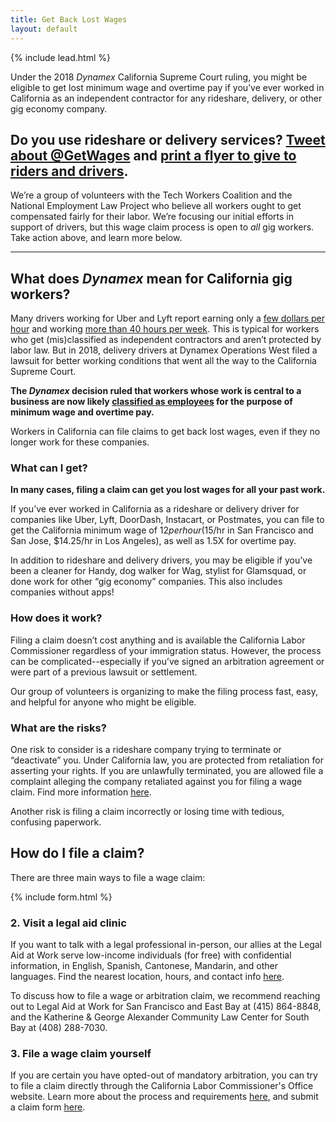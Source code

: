```yaml
---
title: Get Back Lost Wages
layout: default
---
```


{% include lead.html %}

Under the 2018 _Dynamex_ California Supreme Court ruling, you might be eligible to get lost minimum wage and overtime pay if you’ve ever worked in California as an independent contractor for any rideshare, delivery, or other gig economy company.

<h2 class="normal">
Do you use rideshare or delivery services? <a href="https://twitter.com/intent/tweet?url=https%3A%2F%2Fgetbacklostwages.com&text=Rideshare%20drivers%20and%20other%20independent%20contractors%20in%20California%20may%20be%20eligible%20for%20minimum%20wage%20and%20overtime%20pay%20-%20retroactively.%20Follow%20@GetWages%20or%20visit%20getbacklostwages.com%20to%20learn%20more">Tweet about @GetWages</a> and <a href="/assets/flyer.pdf">print a flyer to give to riders and drivers</a>.</h2>

We’re a group of volunteers with the Tech Workers Coalition and the National Employment Law Project who believe all workers ought to get compensated fairly for their labor. We’re focusing our initial efforts in support of drivers, but this wage claim process is open to _all_ gig workers. Take action above, and learn more below.

---

## What does _Dynamex_ mean for California gig workers?

Many drivers working for Uber and Lyft report earning only a [few dollars per hour](https://www.theguardian.com/us-news/2019/mar/22/uber-lyft-ipo-drivers-unionize-low-pay-expenses) and working [more than 40 hours per week](https://ktla.com/2019/03/23/facing-pay-cuts-some-uber-and-lyft-drivers-prepare-to-strike-monday/). This is typical for workers who get (mis)classified as independent contractors and aren’t protected by labor law. But in 2018, delivery drivers at Dynamex Operations West filed a lawsuit for better working conditions that went all the way to the California Supreme Court.

__The _Dynamex_ decision ruled that workers whose work is central to a business are now likely [classified as employees](https://www.sfchronicle.com/business/article/California-to-thrash-out-gig-worker-status-in-13585979.php) for the purpose of minimum wage and overtime pay.__

Workers in California can file claims to get back lost wages, even if they no longer work for these companies.

### What can I get?

__In many cases, filing a claim can get you lost wages for all your past work.__

If you’ve ever worked in California as a rideshare or delivery driver for companies like Uber, Lyft, DoorDash, Instacart, or Postmates, you can file to get the California minimum wage of $12 per hour ($15/hr in San Francisco and San Jose, $14.25/hr in Los Angeles), as well as 1.5X for overtime pay.

In addition to rideshare and delivery drivers, you may be eligible if you’ve been a cleaner for Handy, dog walker for Wag, stylist for Glamsquad, or done work for other “gig economy” companies. This also includes companies without apps!

### How does it work?

Filing a claim doesn’t cost anything and is available the California Labor Commissioner regardless of your immigration status. However, the process can be complicated--especially if you’ve signed an arbitration agreement or were part of a previous lawsuit or settlement.

Our group of volunteers is organizing to make the filing process fast, easy, and helpful for anyone who might be eligible.

### What are the risks?

One risk to consider is a rideshare company trying to terminate or “deactivate” you. Under California law, you are protected from retaliation for asserting your rights. If you are unlawfully terminated, you are allowed file a complaint alleging the company retaliated against you for filing a wage claim. Find more information [here](https://www.dir.ca.gov/dlse/dlseRetaliation.html).

Another risk is filing a claim incorrectly or losing time with tedious, confusing paperwork.

## How do I file a claim?

There are three main ways to file a wage claim:

{% include form.html %}

### 2. Visit a legal aid clinic

If you want to talk with a legal professional in-person, our allies at the Legal Aid at Work serve low-income individuals (for free) with confidential information, in English, Spanish, Cantonese, Mandarin, and other languages. Find the nearest location, hours, and contact info [here](https://legalaidatwork.org/clinics-and-helplines/).

To discuss how to file a wage or arbitration claim, we recommend reaching out to Legal Aid at Work for San Francisco and East Bay at (415) 864-8848, and the Katherine & George Alexander Community Law Center for South Bay at (408) 288-7030.

### 3. File a wage claim yourself

If you are certain you have opted-out of mandatory arbitration, you can try to file a claim directly through the California Labor Commissioner's Office website. Learn more about the process and requirements [here](https://www.dir.ca.gov/dlse/HowToFileWageClaim.htm), and submit a claim form [here](https://www.dir.ca.gov/dlse/Wage_Claim_forms.html).
